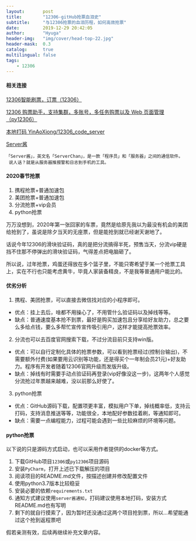 ```yaml
---
layout:       post
title:        "12306-gitHub抢票血泪史"
subtitle:     "与12306抢票的血泪历程，如何高效抢票"
date:         2019-12-29 20:42:05
author:       "Hyuga"
header-img:   "img/cover/head-top-22.jpg"
header-mask:  0.3
catalog:      true
multilingual: false
tags:
    - 12306
---
```


#### 相关连接

[12306智能刷票，订票（12306）](https://github.com/testerSunshine/12306)

[12306 购票助手，支持集群，多账号，多任务购票以及 Web 页面管理（py12306）](https://github.com/pjialin/py12306)

[本地打码 YinAoXiong/12306_code_server](https://github.com/YinAoXiong/12306_code_server/releases)

[Server酱](http://sc.ftqq.com/3.version)

```
「Server酱」，英文名「ServerChan」，是一款「程序员」和「服务器」之间的通信软件。
 说人话？就是从服务器推报警和日志到手机的工具。
```

#### 2020春节抢票
1. 携程抢票+普通加速包
2. 美团抢票+普通加速包
3. 分流抢票+vip会员
4. python抢票

万万没想到，2020年第一张回家的车票，竟然是给原先我以为最没有机会的美团给抢到了，虽说是除夕当天的无座票，但是能抢到就已经谢天谢地了。

话说今年12306的滑块验证码，真的是把分流搞得半死，预售当天，分流vip硬是挡不住那不停弹出的滑块验证码，气得差点把电脑砸了。

所以说，过年抢票，鸡蛋还得放在多个篮子里，不能只寄希望于某一个抢票工具上，实在不行也只能考虑黄牛，毕竟人家装备精良，不是我等普通用户能比的。

#### 优劣分析

1. 携程、美团抢票，可以直接去微信找对应的小程序即可。
- 优点：挂上去后，啥都不用操心了，不用管什么验证码以及掉线等等。
- 缺点：普通速度基本抢不到票，最好是购买加速包且分享给好友助力，总之要么多给点钱，要么多帮忙宣传宣传吸引用户，这样才能提高抢票效率。

2. 分流也可以去百度官网搜索下载，不过分流目前只支持win版。
- 优点：可以自行定制化具体的抢票参数，可以看到抢票经过(控制台输出)，不需要额外付费(如果要用云识别等功能，还是得买个一年制会员21元)+好友助力。程序有开发者随着12306官网升级而发版升级。
- 缺点：掉线有时需要手动点验证码再登录(vip好像没这一步)，这两年个人感觉分流抢过年票越来越难，没以前那么好使了。

3. python抢票
- 优点：GitHub源码下载，配置项更丰富，模拟用户下单，掉线概率低，支持云打码，支持消息推送等等，功能很全，本地配好参数挂着刷，等通知即可。
- 缺点：需要一点编程能力，过程可能会遇到一些比较麻烦的环境等问题。

#### python抢票

以下说的只是源码方式启动，也可以采用作者提供的docker等方式。

1. 下载GitHub项目`12306`或`py12306`项目源码
2. 安装`PyCharm`，打开上述已下载解压的项目
3. 阅读项目的README.md文件，按描述创建并修改配置文件
4. 使用python3.7版本比较稳妥
5. 安装必要的依赖`requirements.txt`
6. 通知方式建议使用`server酱通知`，打码建议使用本地打码，安装方式README.md也有写明
7. 剩下的就自行摸索了，因为暂时还没通过这两个项目抢到票，所以...希望能通过这个抢到返程票吧

假若亲测有效，后续再继续补充文章内容。



